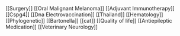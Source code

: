 [[Surgery]]
[[Oral Malignant Melanoma]]
[[Adjuvant Immunotherapy]]
[[Cspg4]]
[[Dna Electrovaccination]]
[[Thailand]]
[[Hematology]]
[[Phylogenetic]]
[[Bartonella]]
[[cat]]
[[Quality of life]]
[[Antiepileptic Medication]]
[[Veterinary Neurology]]
